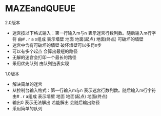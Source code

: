 # MAZEandQUEUE

2.0版本
* 迷宫按以下格式输入：第一行输入m与n 表示迷宫行数列数。随后输入m行字符 由# . r a x组成 表示墙壁 地面 地面(起点) 地面(终点) 可破坏的墙壁
* 迷宫中含有可破坏的墙壁 破坏墙壁可以多罚n步
* 可以有多个起点 会算出最短的路径
* 无解的迷宫会打印一个最长的路径
* 采用优先队列 由队列链表实现

1.0版本
* 解决简单的迷宫
* 从控制台输入格式：第一行输入m与n 表示迷宫行数列数。随后输入m行字符 由# . r a组成 表示墙壁 地面 地面(起点) 地面(终点)
* 输出0 表示无法解出 若能解出 会随后输出路径
* 采用简单的队列
